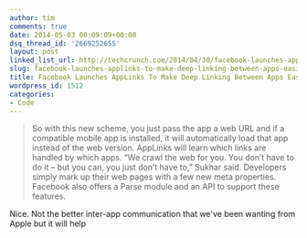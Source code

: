 ```yaml
---
author: tim
comments: true
date: 2014-05-03 00:09:09+00:00
dsq_thread_id: '2669252655'
layout: post
linked_list_url: http://techcrunch.com/2014/04/30/facebook-launches-applinks-org-to-make-linking-between-apps-easier/
slug: facebook-launches-applinks-to-make-deep-linking-between-apps-easier
title: Facebook Launches AppLinks To Make Deep Linking Between Apps Easier
wordpress_id: 1512
categories:
- Code
---
```


> So with this new scheme, you just pass the app a web URL and if a compatible
mobile app is installed, it will automatically load that app instead of the
web version. AppLinks will learn which links are handled by which apps. “We
crawl the web for you. You don’t have to do it – but you can, you just don’t
have to,” Sukhar said. Developers simply mark up their web pages with a few
new meta properties. Facebook also offers a Parse module and an API to support
these features.

Nice. Not the better inter-app communication that we've been wanting from
Apple but it will help

